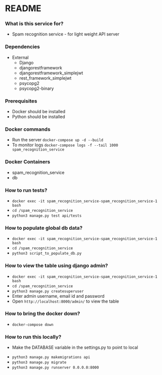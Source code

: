 # README #

### What is this service for? ###

* Spam recognition service - for light weight API server

### Dependencies ###
* External
    - Django
    - djangorestframework
    - djangorestframework_simplejwt
    - rest_framework_simplejwt
    - psycopg2
    - psycopg2-binary

### Prerequisites
* Docker should be installed
* Python should be installed

### Docker commands
* Run the server `docker-compose up -d --build`
* To monitor logs `docker-compose logs -f --tail 1000 spam_recognition_service`

### Docker Containers
* spam_recognition_service
* db

### How to run tests?
* `docker exec -it spam_recognition_service-spam_recognition_service-1 bash`
* `cd /spam_recognition_service`
* `python3 manage.py test api/tests`

### How to populate global db data?
* `docker exec -it spam_recognition_service-spam_recognition_service-1 bash`
* `cd /spam_recognition_service`
* `python3 script_to_populate_db.py`

### How to view the table using django admin?
* `docker exec -it spam_recognition_service-spam_recognition_service-1 bash`
* `cd /spam_recognition_service`
* `python3 manage.py createsuperuser`
* Enter admin username, email id and password
* Open `http://localhost:8000/admin/` to view the table

### How to bring the docker down?
* `docker-compose down`

### How to run this locally?
* Make the DATABASE variable in the settings.py to point to local
<!-- # DATABASES = {
#     'default': {
#         'ENGINE': 'django.db.backends.sqlite3',
#         'NAME': BASE_DIR / 'db.sqlite3',
#     }
# } -->
* `python3 manage.py makemigrations api`
* `python3 manage.py migrate`
* `python3 manage.py runserver 0.0.0.0:8000`



